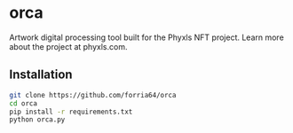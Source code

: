 # orca
Artwork digital processing tool built for the Phyxls NFT project. Learn more about the project at phyxls.com.

## Installation

```bash
git clone https://github.com/forria64/orca
cd orca
pip install -r requirements.txt
python orca.py
```
